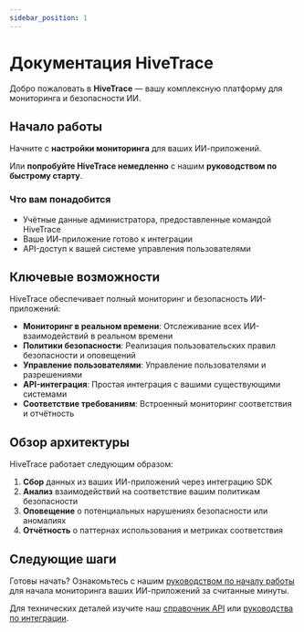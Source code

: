 ```yaml
---
sidebar_position: 1
---
```


# Документация HiveTrace

Добро пожаловать в **HiveTrace** — вашу комплексную платформу для мониторинга и безопасности ИИ.

## Начало работы

Начните с **настройки мониторинга** для ваших ИИ-приложений.

Или **попробуйте HiveTrace немедленно** с нашим **руководством по быстрому старту**.

### Что вам понадобится

- Учётные данные администратора, предоставленные командой HiveTrace
- Ваше ИИ-приложение готово к интеграции
- API-доступ к вашей системе управления пользователями

## Ключевые возможности

HiveTrace обеспечивает полный мониторинг и безопасность ИИ-приложений:

- **Мониторинг в реальном времени**: Отслеживание всех ИИ-взаимодействий в реальном времени
- **Политики безопасности**: Реализация пользовательских правил безопасности и оповещений
- **Управление пользователями**: Управление пользователями и разрешениями
- **API-интеграция**: Простая интеграция с вашими существующими системами
- **Соответствие требованиям**: Встроенный мониторинг соответствия и отчётность

## Обзор архитектуры

HiveTrace работает следующим образом:

1. **Сбор** данных из ваших ИИ-приложений через интеграцию SDK
2. **Анализ** взаимодействий на соответствие вашим политикам безопасности
3. **Оповещение** о потенциальных нарушениях безопасности или аномалиях
4. **Отчётность** о паттернах использования и метриках соответствия

## Следующие шаги

Готовы начать? Ознакомьтесь с нашим [руководством по началу работы](./getting_started/) для начала мониторинга ваших ИИ-приложений за считанные минуты.

Для технических деталей изучите наш [справочник API](./api/) или [руководства по интеграции](./guides/).
